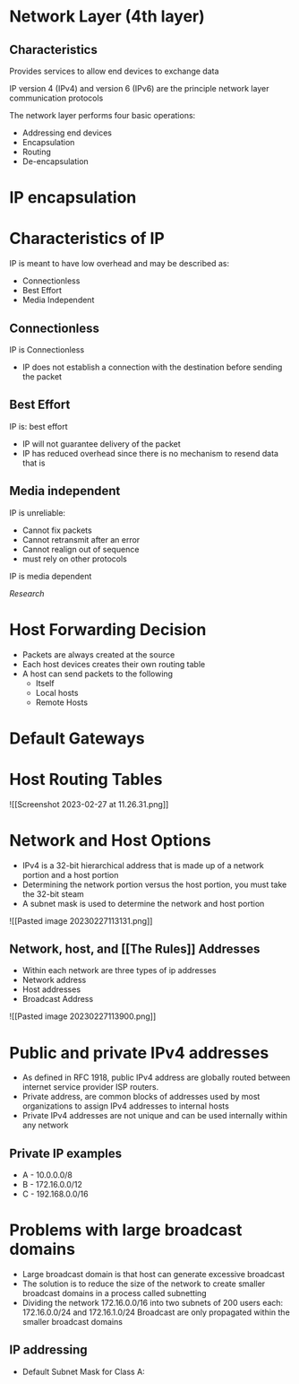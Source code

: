 
# Network Layer (4th layer)


## Characteristics

Provides services to allow end devices to exchange data

IP version 4 (IPv4) and version 6 (IPv6) are the principle network layer communication protocols

The network layer performs four basic operations:

* Addressing end devices
* Encapsulation
* Routing
* De-encapsulation


# IP encapsulation

# Characteristics of IP

IP is meant to have low overhead and may be described as:
 * Connectionless
 * Best Effort 
 * Media Independent

## Connectionless

IP is Connectionless

* IP does not establish a connection with the destination before sending the packet

## Best Effort

IP is: best effort

* IP will not guarantee delivery of the packet
* IP has reduced overhead since there is no mechanism to resend data that is

## Media independent

IP is unreliable:

* Cannot fix packets
* Cannot retransmit after an error
* Cannot realign out of sequence
* must rely on other protocols

IP is media dependent 

*Research*


# Host Forwarding Decision

* Packets are always created at the source 
* Each host devices creates their own routing table
* A host can send packets to the following
	* Itself
	* Local hosts
	* Remote Hosts

# Default Gateways


# Host Routing Tables

![[Screenshot 2023-02-27 at 11.26.31.png]]


# Network and Host Options

* IPv4 is a 32-bit hierarchical address that is made up of a network portion and a host portion
* Determining the network portion versus the host portion, you must take the 32-bit steam
* A subnet mask is used to determine the network and host portion

![[Pasted image 20230227113131.png]]


## Network, host, and [[The Rules]] Addresses

* Within each network are three types of ip addresses
* Network address
* Host addresses
* Broadcast Address 


![[Pasted image 20230227113900.png]]

# Public and private IPv4 addresses

* As defined in RFC 1918, public IPv4 address are globally routed between internet service provider ISP routers.
* Private address, are common blocks of addresses used by most organizations to assign IPv4 addresses to internal hosts
* Private IPv4 addresses are not unique and can be used internally within any network

## Private IP examples

* A - 10.0.0.0/8
* B - 172.16.0.0/12
* C - 192.168.0.0/16


# Problems with large broadcast domains

* Large broadcast domain is that host can generate excessive broadcast
* The solution is to reduce the size of the network to create smaller broadcast domains in a process called subnetting
* Dividing the network 172.16.0.0/16 into two subnets of 200 users each: 172.16.0.0/24 and 172.16.1.0/24 
Broadcast are only propagated within the smaller broadcast domains


## IP addressing

* Default Subnet Mask for Class A:
